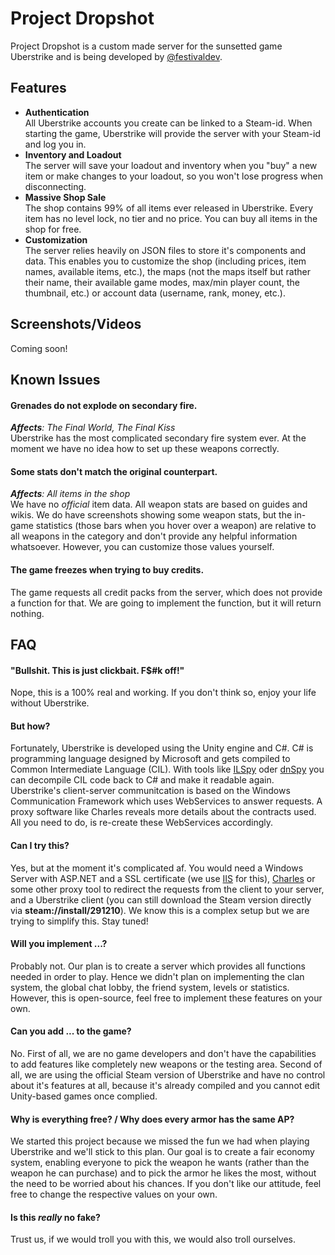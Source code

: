 # Project Dropshot
Project Dropshot is a custom made server for the sunsetted game Uberstrike and is being developed by [@festivaldev](https://github.com/festivaldev).

## Features
- **Authentication**  
All Uberstrike accounts you create can be linked to a Steam-id. When starting the game, Uberstrike will provide the server with your Steam-id and log you in.
- **Inventory and Loadout**  
The server will save your loadout and inventory when you "buy" a new item or make changes to your loadout, so you won't lose progress when disconnecting.
- **Massive Shop Sale**  
The shop contains 99% of all items ever released in Uberstrike. Every item has no level lock, no tier and no price. You can buy all items in the shop for free.
- **Customization**  
The server relies heavily on JSON files to store it's components and data. This enables you to customize the shop (including prices, item names, available items, etc.), the maps (not the maps itself but rather their name, their available game modes, max/min player count, the thumbnail, etc.) or account data (username, rank, money, etc.).
  
## Screenshots/Videos
Coming soon!

## Known Issues
#### Grenades do not explode on secondary fire.
*__Affects__: The Final World, The Final Kiss*  
Uberstrike has the most complicated secondary fire system ever. At the moment we have no idea how to set up these weapons correctly.  
#### Some stats don't match the original counterpart.
*__Affects__: All items in the shop*  
We have no *official* item data. All weapon stats are based on guides and wikis. We do have screenshots showing some weapon stats, but the in-game statistics (those bars when you hover over a weapon) are relative to all weapons in the category and don't provide any helpful information whatsoever. However, you can customize those values yourself.  
#### The game freezes when trying to buy credits.
The game requests all credit packs from the server, which does not provide a function for that. We are going to implement the function, but it will return nothing.

## FAQ
#### "Bullshit. This is just clickbait. F$#k off!"
Nope, this is a 100% real and working. If you don't think so, enjoy your life without Uberstrike.  
#### But how?
Fortunately, Uberstrike is developed using the Unity engine and C#. C# is programming language designed by Microsoft and gets compiled to Common Intermediate Language (CIL). With tools like [ILSpy](https://github.com/icsharpcode/ILSpy) oder [dnSpy](https://github.com/0xd4d/dnSpy) you can decompile CIL code back to C# and make it readable again. Uberstrike's client-server communitcation is based on the Windows Communication Framework which uses WebServices to answer requests. A proxy software like Charles reveals more details about the contracts used. All you need to do, is re-create these WebServices accordingly.  
#### Can I try this?
Yes, but at the moment it's complicated af. You would need a Windows Server with ASP.NET and a SSL certificate (we use [IIS](https://www.iis.net/) for this), [Charles](https://www.charlesproxy.com/) or some other proxy tool to redirect the requests from the client to your server, and a Uberstrike client (you can still download the Steam version directly via **steam://install/291210**). We know this is a complex setup but we are trying to simplify this. Stay tuned!  
#### Will you implement ...?
Probably not. Our plan is to create a server which provides all functions needed in order to play. Hence we didn't plan on implementing the clan system, the global chat lobby, the friend system, levels or statistics. However, this is open-source, feel free to implement these features on your own.
#### Can you add ... to the game?
No. First of all, we are no game developers and don't have the capabilities to add features like completely new weapons or the testing area. Second of all, we are using the official Steam version of Uberstrike and have no control about it's features at all, because it's already compiled and you cannot edit Unity-based games once complied.
#### Why is everything free? / Why does every armor has the same AP?
We started this project because we missed the fun we had when playing Uberstrike and we'll stick to this plan. Our goal is to create a fair economy system, enabling everyone to pick the weapon he wants (rather than the weapon he can purchase) and to pick the armor he likes the most, without the need to be worried about his chances. If you don't like our attitude, feel free to change the respective values on your own.
#### Is this *really* no fake?
Trust us, if we would troll you with this, we would also troll ourselves.
